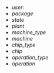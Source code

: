 * *user*:
* *package*
* *state*
* *plant*
* *machine_type*
* *machine*
* *chip_type*
* *chip*
* *operation_type*
* *operation*
